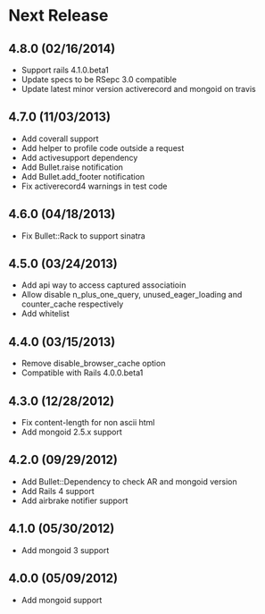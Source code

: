 # Next Release

## 4.8.0 (02/16/2014)

* Support rails 4.1.0.beta1
* Update specs to be RSepc 3.0 compatible
* Update latest minor version activerecord and mongoid on travis

## 4.7.0 (11/03/2013)

* Add coverall support
* Add helper to profile code outside a request
* Add activesupport dependency
* Add Bullet.raise notification
* Add Bullet.add_footer notification
* Fix activerecord4 warnings in test code

## 4.6.0 (04/18/2013)

* Fix Bullet::Rack to support sinatra

## 4.5.0 (03/24/2013)

* Add api way to access captured associatioin
* Allow disable n_plus_one_query, unused_eager_loading and counter_cache respectively
* Add whitelist

## 4.4.0 (03/15/2013)

* Remove disable_browser_cache option
* Compatible with Rails 4.0.0.beta1

## 4.3.0 (12/28/2012)

* Fix content-length for non ascii html
* Add mongoid 2.5.x support

## 4.2.0 (09/29/2012)

* Add Bullet::Dependency to check AR and mongoid version
* Add Rails 4 support
* Add airbrake notifier support

## 4.1.0 (05/30/2012)

* Add mongoid 3 support

## 4.0.0 (05/09/2012)

* Add mongoid support
